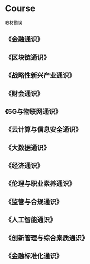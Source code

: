 # Course
教材勘误

## 《金融通识》
## 《区块链通识》
## 《战略性新兴产业通识》
## 《财会通识》
## 《5G与物联网通识》
## 《云计算与信息安全通识》
## 《大数据通识》
## 《经济通识》
## 《伦理与职业素养通识》
## 《监管与合规通识》
## 《人工智能通识》
## 《创新管理与综合素质通识》
## 《金融标准化通识》
